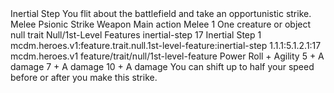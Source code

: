 <ability>
  <name>Inertial Step</name>
  <flavor>You flit about the battlefield and take an opportunistic strike.</flavor>
  <keywords>
    <keyword>Melee</keyword>
    <keyword>Psionic</keyword>
    <keyword>Strike</keyword>
    <keyword>Weapon</keyword>
  </keywords>
  <type>Main action</type>
  <distance>Melee 1</distance>
  <target>One creature or object</target>
  <metadata>
    <class>null</class>
    <feature_type>trait</feature_type>
    <file_dpath>Null/1st-Level Features</file_dpath>
    <item_id>inertial-step</item_id>
    <item_index>17</item_index>
    <item_name>Inertial Step</item_name>
    <level>1</level>
    <scc>mcdm.heroes.v1:feature.trait.null.1st-level-feature:inertial-step</scc>
    <scdc>1.1.1:5.1.2.1:17</scdc>
    <source>mcdm.heroes.v1</source>
    <type>feature/trait/null/1st-level-feature</type>
  </metadata>
  <effects>
    <effect type="roll">
      <roll>Power Roll + Agility</roll>
      <t1>5 + A damage</t1>
      <t2>7 + A damage</t2>
      <t3>10 + A damage</t3>
    </effect>
    <effect type="mundane">You can shift up to half your speed before or after you make this strike.</effect>
  </effects>
</ability>
